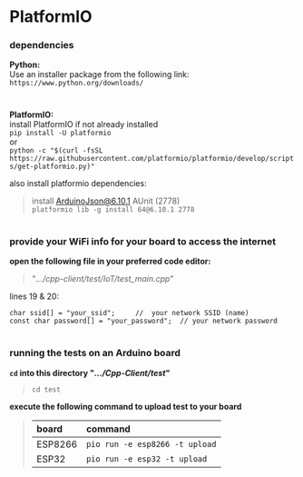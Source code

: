 

# PlatformIO

### dependencies

**Python:**  
Use an installer package from the following link:  
```https://www.python.org/downloads/```

#

**PlatformIO:**  
install PlatformIO if not already installed  
```pip install -U platformio```  
or  
```python -c "$(curl -fsSL https://raw.githubusercontent.com/platformio/platformio/develop/scripts/get-platformio.py)"```


also install platformio dependencies:  
> install ArduinoJson@6.10.1 AUnit (2778)  
```platformio lib -g install 64@6.10.1 2778```

#  

### provide your WiFi info for your board to access the internet   

**open the following file in your preferred code editor:**  

> "*.../cpp-client/test/IoT/test_main.cpp*"  


lines 19 & 20:  
```
char ssid[] = "your_ssid";     //  your network SSID (name)
const char password[] = "your_password";  // your network password
```

#

### running the tests on an Arduino board

**`cd` into this directory "*.../Cpp-Client/test*"**  
> ```cd test```

**execute the following command to upload test to your board**  

>| board | command |
>|:-- |:-- |
>| ESP8266 | ```pio run -e esp8266 -t upload``` |
>| ESP32 | ```pio run -e esp32 -t upload``` |
